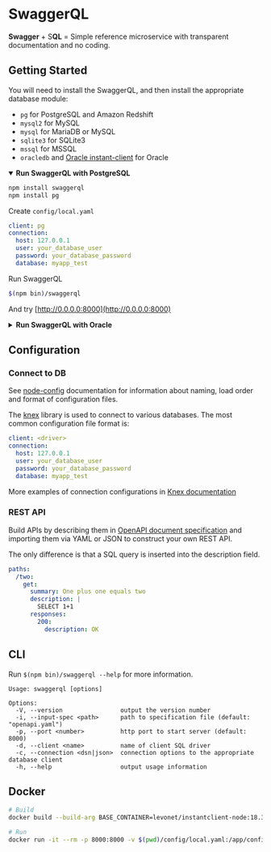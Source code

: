 # SwaggerQL

**Swagger** + S**QL** = Simple reference microservice with transparent documentation and no coding.

## Getting Started

You will need to install the SwaggerQL, and then install the appropriate database module:
- `pg` for PostgreSQL and Amazon Redshift
- `mysql2` for MySQL
- `mysql` for MariaDB or MySQL
- `sqlite3` for SQLite3
- `mssql` for MSSQL
- `oracledb` and [Oracle instant-client](https://www.oracle.com/database/technologies/instant-client/linux-x86-64-downloads.html) for Oracle

<details open>
<summary><strong>Run SwaggerQL with PostgreSQL</strong></summary>

```sh
npm install swaggerql
npm install pg
```

Create `config/local.yaml`

```yaml
client: pg
connection:
  host: 127.0.0.1
  user: your_database_user
  password: your_database_password
  database: myapp_test
```

Run SwaggerQL

```sh
$(npm bin)/swaggerql
```

And try [http://0.0.0.0:8000](http://0.0.0.0:8000)
</details>

<details>
<summary><strong>Run SwaggerQL with Oracle</strong></summary>

```sh
npm install swaggerql
npm install oracledb
```
Install [Oracle instant-client](https://www.oracle.com/database/technologies/instant-client/linux-x86-64-downloads.html)

Create `config/local.yaml`

```yaml
client: oracledb
connection:
  user: your_database_user
  password: your_database_password
  connectString: (DESCRIPTION=(ADDRESS_LIST=(ADDRESS=(PROTOCOL=TCP)(HOST=127.0.0.1)(PORT=1521)))(CONNECT_DATA=(SID=MY_SID)))
pool:
  min: 0
  max: 3
```

Run SwaggerQL

```sh
$(npm bin)/swaggerql
```

And try [http://0.0.0.0:8000](http://0.0.0.0:8000)
</details>

## Configuration

### Connect to DB

See [node-config](https://github.com/lorenwest/node-config/wiki/Configuration-Files) documentation for information about naming,
load order and format of configuration files.

The [knex](https://github.com/tgriesser/knex) library is used to connect to various databases.
The most common configuration file format is:

```yaml
client: <driver>
connection:
  host: 127.0.0.1
  user: your_database_user
  password: your_database_password
  database: myapp_test
```

More examples of connection configurations in [Knex documentation](http://knexjs.org/#Installation-client)

### REST API

Build APIs by describing them in [OpenAPI document specification](https://github.com/OAI/OpenAPI-Specification/blob/master/versions/3.0.2.md)
and importing them via YAML or JSON to construct your own REST API.

The only difference is that a SQL query is inserted into the description field.

```yaml
paths:
  /two:
    get:
      summary: One plus one equals two
      description: |
        SELECT 1+1
      responses:
        200:
          description: OK
```

## CLI

Run `$(npm bin)/swaggerql --help` for more information.

```
Usage: swaggerql [options]

Options:
  -V, --version                output the version number
  -i, --input-spec <path>      path to specification file (default: "openapi.yaml")
  -p, --port <number>          http port to start server (default: 8000)
  -d, --client <name>          name of client SQL driver
  -c, --connection <dsn|json>  connection options to the appropriate database client
  -h, --help                   output usage information
```

## Docker

```sh
# Build
docker build --build-arg BASE_CONTAINER=levonet/instantclient-node:18.3-10-slim --build-arg DRIVER_MODULE=oracledb -t swaggerql-oracledb:latest .

# Run
docker run -it --rm -p 8000:8000 -v $(pwd)/config/local.yaml:/app/config/production.yaml swaggerql-oracledb:latest
```
